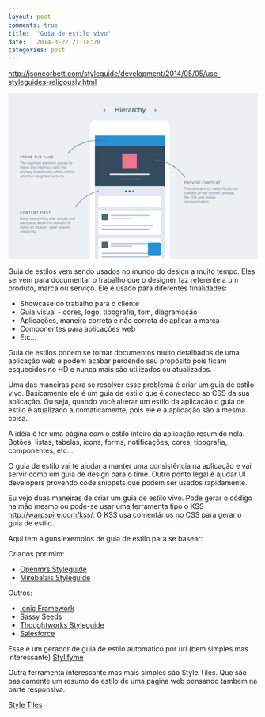 ```yaml
---
layout: post
comments: true
title:  "Guia de estilo vivo"
date:   2014-3-22 21:18:28
categories: post
---
```


http://jsoncorbett.com/styleguide/development/2014/05/05/use-styleguides-religously.html

!["Guia de estilo"](/assets/images/guiadeestilo.png "Guia de estilo")

Guia de estilos vem sendo usados no mundo do design a muito tempo. Eles servem para documentar o trabalho que o designer faz referente a um produto, marca ou serviço. Ele é usado para diferentes finalidades: 

- Showcase do trabalho para o cliente
- Guia visual - cores, logo, tipografia, tom, diagramação
- Aplicações, maneira correta e não correta de aplicar a marca
- Componentes para aplicações web
- Etc...

Guia de estilos podem se tornar documentos muito detalhados de uma aplicação web e podem acabar perdendo seu propósito pois ficam esquecidos no HD e nunca mais são utilizados ou atualizados.

Uma das maneiras para se resolver esse problema é criar um guia de estilo vivo. Basicamente ele é um guia de estilo que é conectado ao CSS da sua aplicação. Ou seja, quando você alterar um estilo da aplicação o guia de estilo é atualizado automaticamente, pois ele e a aplicação são a mesma coisa.

A idéia é ter uma página com o estilo inteiro da aplicação resumido nela. Botões, listas, tabelas, icons, forms, notificações, cores, tipografia, componentes, etc...

O guia de estilo vai te ajudar a manter uma consistência na aplicação e vai servir como um guia de design para o time. Outro ponto legal é ajudar UI developers provendo code snippets que podem ser usados rapidamente.

Eu vejo duas maneiras de criar um guia de estilo vivo. Pode gerar o código na mão mesmo ou pode-se usar uma ferramenta tipo o KSS http://warpspire.com/kss/. O KSS usa comentários no CSS para gerar o guia de estilo.

Aqui tem alguns exemplos de guia de estilo para se basear:

Criados por mim:
- [Openmrs Styleguide](devtest01.openmrs.org:8080/openmrs/uicommons/styleGuide.page)
- [Mirebalais Styleguide](http://mirebalaisstyleguide.herokuapp.com/)

Outros:
- [Ionic Framework](http://ionicframework.com/docs/components) 
- [Sassy Seeds](http://sassyseeds.org/) 
- [Thoughtworks Styleguide](http://www.thoughtworks.com/styleguide) 
- [Salesforce](http://sfdc-styleguide.herokuapp.com/) 

Esse é um gerador de guia de estilo automatico por url (bem simples mas interessante) 
[Stylifyme](http://stylifyme.com/)

Outra ferramenta interessante mas mais simples são Style Tiles. Que são basicamente um resumo do estilo de uma página web pensando tambem na parte responsiva.

[Style Tiles](http://sparkbox.github.io/style-prototype/)